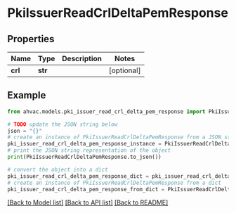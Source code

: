 # PkiIssuerReadCrlDeltaPemResponse


## Properties

Name | Type | Description | Notes
------------ | ------------- | ------------- | -------------
**crl** | **str** |  | [optional] 

## Example

```python
from ahvac.models.pki_issuer_read_crl_delta_pem_response import PkiIssuerReadCrlDeltaPemResponse

# TODO update the JSON string below
json = "{}"
# create an instance of PkiIssuerReadCrlDeltaPemResponse from a JSON string
pki_issuer_read_crl_delta_pem_response_instance = PkiIssuerReadCrlDeltaPemResponse.from_json(json)
# print the JSON string representation of the object
print(PkiIssuerReadCrlDeltaPemResponse.to_json())

# convert the object into a dict
pki_issuer_read_crl_delta_pem_response_dict = pki_issuer_read_crl_delta_pem_response_instance.to_dict()
# create an instance of PkiIssuerReadCrlDeltaPemResponse from a dict
pki_issuer_read_crl_delta_pem_response_from_dict = PkiIssuerReadCrlDeltaPemResponse.from_dict(pki_issuer_read_crl_delta_pem_response_dict)
```
[[Back to Model list]](../README.md#documentation-for-models) [[Back to API list]](../README.md#documentation-for-api-endpoints) [[Back to README]](../README.md)


